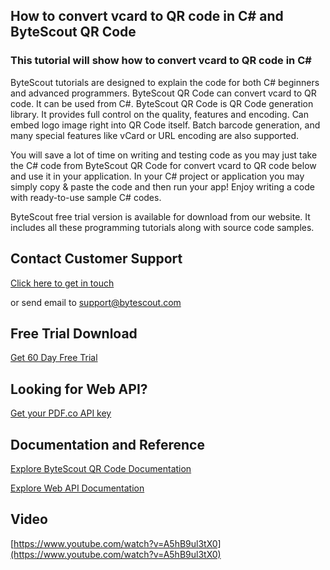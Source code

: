 ## How to convert vcard to QR code in C# and ByteScout QR Code

### This tutorial will show how to convert vcard to QR code in C#

ByteScout tutorials are designed to explain the code for both C# beginners and advanced programmers. ByteScout QR Code can convert vcard to QR code. It can be used from C#. ByteScout QR Code is QR Code generation library. It provides full control on the quality, features and encoding. Can embed logo image right into QR Code itself. Batch barcode generation, and many special features like vCard or URL encoding are also supported.

You will save a lot of time on writing and testing code as you may just take the C# code from ByteScout QR Code for convert vcard to QR code below and use it in your application. In your C# project or application you may simply copy & paste the code and then run your app! Enjoy writing a code with ready-to-use sample C# codes.

ByteScout free trial version is available for download from our website. It includes all these programming tutorials along with source code samples.

## Contact Customer Support

[Click here to get in touch](https://bytescout.zendesk.com/hc/en-us/requests/new?subject=ByteScout%20QR%20Code%20Question)

or send email to [support@bytescout.com](mailto:support@bytescout.com?subject=ByteScout%20QR%20Code%20Question) 

## Free Trial Download

[Get 60 Day Free Trial](https://bytescout.com/download/web-installer?utm_source=github-readme)

## Looking for Web API? 

[Get your PDF.co API key](https://pdf.co/documentation/api?utm_source=github-readme)

## Documentation and Reference

[Explore ByteScout QR Code Documentation](https://bytescout.com/documentation/index.html?utm_source=github-readme)

[Explore Web API Documentation](https://pdf.co/documentation/api?utm_source=github-readme)

## Video

[https://www.youtube.com/watch?v=A5hB9ul3tX0](https://www.youtube.com/watch?v=A5hB9ul3tX0)